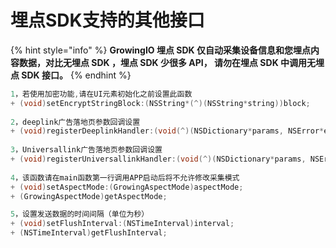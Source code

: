 # 埋点SDK支持的其他接口

{% hint style="info" %}
**GrowingIO 埋点 SDK 仅自动采集设备信息和您埋点内容数据，对比无埋点 SDK ，埋点 SDK 少很多 API， 请勿在埋点 SDK 中调用无埋点 SDK 接口。**
{% endhint %}

```java
1，若使用加密功能,请在UI元素初始化之前设置此函数
+ (void)setEncryptStringBlock:(NSString*(^)(NSString*string))block;
​
2，deeplink广告落地页参数回调设置
+ (void)registerDeeplinkHandler:(void(^)(NSDictionary*params, NSError*error))handler;
​
3，Universallink广告落地页参数回调设置
+ (void)registerUniversallinkHandler:(void(^)(NSDictionary*params, NSError*error))handler;
​
4，该函数请在main函数第一行调用APP启动后将不允许修改采集模式
+ (void)setAspectMode:(GrowingAspectMode)aspectMode;
+ (GrowingAspectMode)getAspectMode;

5，设置发送数据的时间间隔（单位为秒）
+ (void)setFlushInterval:(NSTimeInterval)interval;
+ (NSTimeInterval)getFlushInterval;
```

